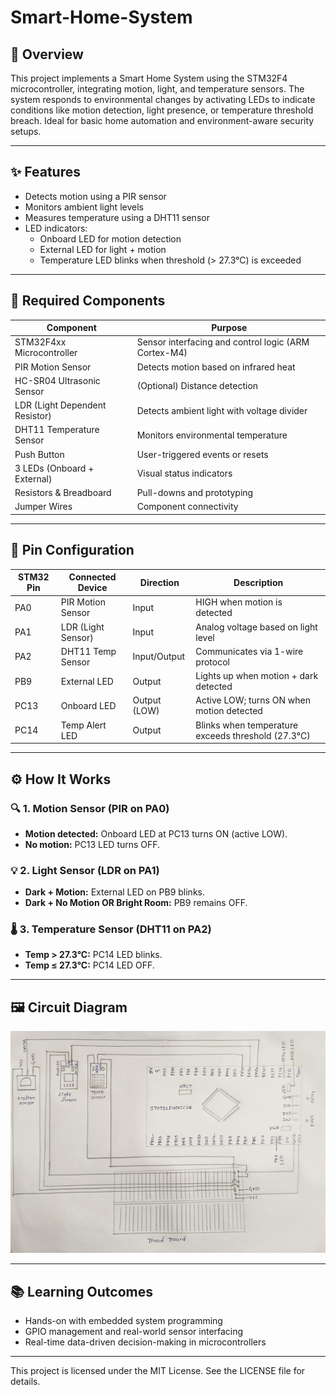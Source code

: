 # Smart-Home-System

## 📝 Overview
This project implements a Smart Home System using the STM32F4 microcontroller, integrating motion, light, and temperature sensors. The system responds to environmental changes by activating LEDs to indicate conditions like motion detection, light presence, or temperature threshold breach. Ideal for basic home automation and environment-aware security setups.

---

## ✨ Features

- Detects motion using a PIR sensor  
- Monitors ambient light levels  
- Measures temperature using a DHT11 sensor  
- LED indicators:
  - Onboard LED for motion detection  
  - External LED for light + motion  
  - Temperature LED blinks when threshold (> 27.3°C) is exceeded  

---

## 🧾 Required Components

| Component                       | Purpose                                                |
|--------------------------------|--------------------------------------------------------|
| STM32F4xx Microcontroller       | Sensor interfacing and control logic (ARM Cortex-M4)   |
| PIR Motion Sensor               | Detects motion based on infrared heat                  |
| HC-SR04 Ultrasonic Sensor       | (Optional) Distance detection                          |
| LDR (Light Dependent Resistor) | Detects ambient light with voltage divider             |
| DHT11 Temperature Sensor        | Monitors environmental temperature                     |
| Push Button                     | User-triggered events or resets                        |
| 3 LEDs (Onboard + External)     | Visual status indicators                               |
| Resistors & Breadboard          | Pull-downs and prototyping                             |
| Jumper Wires                    | Component connectivity                                 |

---

## 📌 Pin Configuration

| STM32 Pin | Connected Device         | Direction   | Description                                      |
|-----------|--------------------------|-------------|--------------------------------------------------|
| PA0       | PIR Motion Sensor        | Input       | HIGH when motion is detected                     |
| PA1       | LDR (Light Sensor)       | Input       | Analog voltage based on light level              |
| PA2       | DHT11 Temp Sensor        | Input/Output| Communicates via 1-wire protocol                 |
| PB9       | External LED             | Output      | Lights up when motion + dark detected            |
| PC13      | Onboard LED              | Output (LOW)| Active LOW; turns ON when motion detected        |
| PC14      | Temp Alert LED           | Output      | Blinks when temperature exceeds threshold (27.3°C)|

---

## ⚙️ How It Works

### 🔍 1. Motion Sensor (PIR on PA0)
- **Motion detected:** Onboard LED at PC13 turns ON (active LOW).
- **No motion:** PC13 LED turns OFF.

### 💡 2. Light Sensor (LDR on PA1)
- **Dark + Motion:** External LED on PB9 blinks.
- **Dark + No Motion OR Bright Room:** PB9 remains OFF.

### 🌡️ 3. Temperature Sensor (DHT11 on PA2)
- **Temp > 27.3°C:** PC14 LED blinks.
- **Temp ≤ 27.3°C:** PC14 LED OFF.

---

## 🖼️ Circuit Diagram

![Smart Home Circuit Diagram](smart_home_circuit.png)

---

## 📚 Learning Outcomes

- Hands-on with embedded system programming
- GPIO management and real-world sensor interfacing
- Real-time data-driven decision-making in microcontrollers

---

This project is licensed under the MIT License. See the LICENSE file for details.
